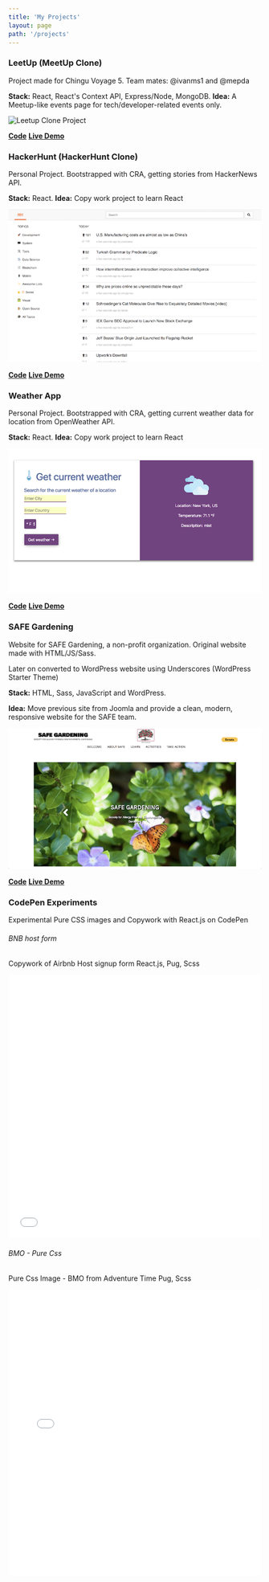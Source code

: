 ```yaml
---
title: 'My Projects'
layout: page
path: '/projects'
---
```


### LeetUp (MeetUp Clone)

Project made for Chingu Voyage 5. Team mates: @ivanms1 and @mepda

**Stack:** React, React's Context API, Express/Node, MongoDB.
**Idea:** A Meetup-like events page for tech/developer-related events only.

![Leetup Clone Project](./Leetup.png)

[**Code**](https://github.com/chingu-voyage5/Geckos-Team-43)
[**Live Demo**](https://github.com/chingu-voyage5/Geckos-Team-43)

### HackerHunt (HackerHunt Clone)

Personal Project. Bootstrapped with CRA, getting stories from HackerNews API.

**Stack:** React.
**Idea:** Copy work project to learn React

![HackerHunt Clone Mini Project](./hackerhunt.png)

[**Code**](https://github.com/Sosodope/hackerhunt-clone)
[**Live Demo**](http://hackerhunt-clone-sdp.surge.sh/)

### Weather App

Personal Project. Bootstrapped with CRA, getting current weather data for location from OpenWeather API.

**Stack:** React.
**Idea:** Copy work project to learn React

![Current Weather App](./weather-app.png)

[**Code**](https://github.com/Sosodope/weather-app)
[**Live Demo**](https://locationcurrentweather.herokuapp.com/)

### SAFE Gardening

Website for SAFE Gardening, a non-profit organization. Original website made with HTML/JS/Sass.

Later on converted to WordPress website using Underscores (WordPress Starter Theme)

**Stack:** HTML, Sass, JavaScript and WordPress.

**Idea:** Move previous site from Joomla and provide a clean, modern, responsive website for the SAFE team.

![SAFE Gardening, non-profit organization website](./safe-gardening.png)

[**Code**](https://github.com/chingu-voyage4/Geckos-Team-15)
[**Live Demo**](http://www.safegardening.org/)

### CodePen Experiments

Experimental Pure CSS images and Copywork with React.js on CodePen

###### BNB host form

Copywork of Airbnb Host signup form
React.js, Pug, Scss

<iframe height='524' scrolling='no' title='BNB-form' src='//codepen.io/Sonamdp/embed/preview/wEJzVV/?height=524&theme-id=light&default-tab=result&embed-version=2' frameborder='no' allowtransparency='true' allowfullscreen='true' style='width: 100%;'>See the Pen <a href='https://codepen.io/Sonamdp/pen/wEJzVV/'>BNB-form</a> by Sonam Dolkar Penjore (<a href='https://codepen.io/Sonamdp'>@Sonamdp</a>) on <a href='https://codepen.io'>CodePen</a>.
</iframe>

###### BMO - Pure Css

Pure Css Image - BMO from Adventure Time
Pug, Scss

<iframe height='570' scrolling='no' title='BMO' src='//codepen.io/Sonamdp/embed/preview/VGpPpv/?height=570&theme-id=light&default-tab=result&embed-version=2' frameborder='no' allowtransparency='true' allowfullscreen='true' style='width: 100%;'>See the Pen <a href='https://codepen.io/Sonamdp/pen/VGpPpv/'>BMO</a> by Sonam Dolkar Penjore (<a href='https://codepen.io/Sonamdp'>@Sonamdp</a>) on <a href='https://codepen.io'>CodePen</a>.
</iframe>
